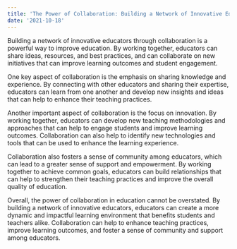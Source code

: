 ```yaml
---
title: 'The Power of Collaboration: Building a Network of Innovative Educators'
date: '2021-10-18'
---
```

Building a network of innovative educators through collaboration is a powerful way to improve education. By working together, educators can share ideas, resources, and best practices, and can collaborate on new initiatives that can improve learning outcomes and student engagement.

One key aspect of collaboration is the emphasis on sharing knowledge and experience. By connecting with other educators and sharing their expertise, educators can learn from one another and develop new insights and ideas that can help to enhance their teaching practices.

Another important aspect of collaboration is the focus on innovation. By working together, educators can develop new teaching methodologies and approaches that can help to engage students and improve learning outcomes. Collaboration can also help to identify new technologies and tools that can be used to enhance the learning experience.

Collaboration also fosters a sense of community among educators, which can lead to a greater sense of support and empowerment. By working together to achieve common goals, educators can build relationships that can help to strengthen their teaching practices and improve the overall quality of education.

Overall, the power of collaboration in education cannot be overstated. By building a network of innovative educators, educators can create a more dynamic and impactful learning environment that benefits students and teachers alike. Collaboration can help to enhance teaching practices, improve learning outcomes, and foster a sense of community and support among educators.